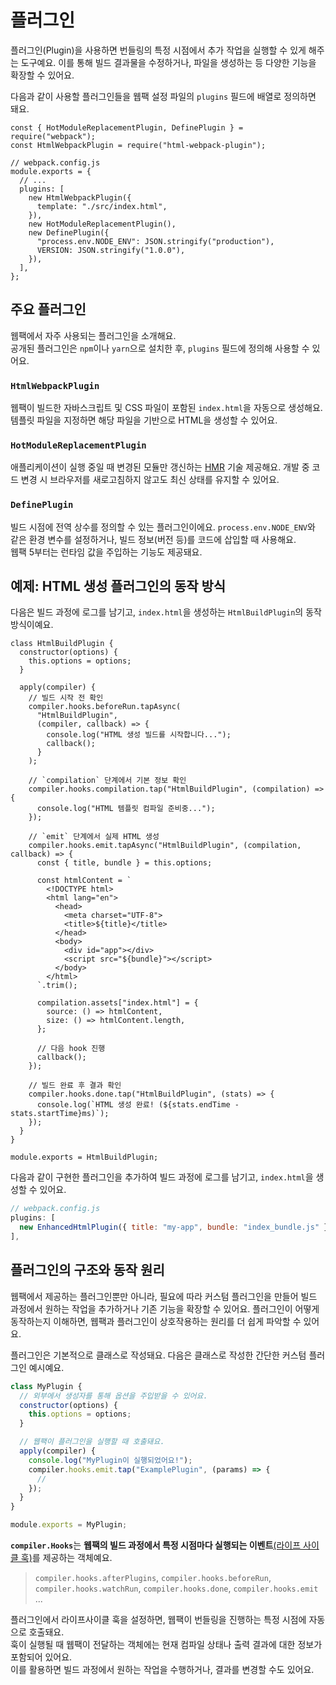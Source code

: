 # 플러그인

플러그인(Plugin)을 사용하면 번들링의 특정 시점에서 추가 작업을 실행할 수 있게 해주는 도구예요. 이를 통해 빌드 결과물을 수정하거나, 파일을 생성하는 등 다양한 기능을 확장할 수 있어요.

다음과 같이 사용할 플러그인들을 웹팩 설정 파일의 `plugins` 필드에 배열로 정의하면 돼요.

```js{8-14}
const { HotModuleReplacementPlugin, DefinePlugin } = require("webpack");
const HtmlWebpackPlugin = require("html-webpack-plugin");

// webpack.config.js
module.exports = {
  // ...
  plugins: [
    new HtmlWebpackPlugin({
      template: "./src/index.html",
    }),
    new HotModuleReplacementPlugin(),
    new DefinePlugin({
      "process.env.NODE_ENV": JSON.stringify("production"),
      VERSION: JSON.stringify("1.0.0"),
    }),
  ],
};
```

## 주요 플러그인

웹팩에서 자주 사용되는 플러그인을 소개해요.  
공개된 플러그인은 `npm`이나 `yarn`으로 설치한 후, `plugins` 필드에 정의해 사용할 수 있어요.

### `HtmlWebpackPlugin`

웹팩이 빌드한 자바스크립트 및 CSS 파일이 포함된 `index.html`을 자동으로 생성해요.  
템플릿 파일을 지정하면 해당 파일을 기반으로 HTML을 생성할 수 있어요.

### `HotModuleReplacementPlugin`

애플리케이션이 실행 중일 때 변경된 모듈만 갱신하는 [HMR](/knowledge/webpack/dev/hmr) 기술 제공해요. 개발 중 코드 변경 시 브라우저를 새로고침하지 않고도 최신 상태를 유지할 수 있어요.

### `DefinePlugin`

빌드 시점에 전역 상수를 정의할 수 있는 플러그인이에요. `process.env.NODE_ENV`와 같은 환경 변수를 설정하거나, 빌드 정보(버전 등)를 코드에 삽입할 때 사용해요.  
웹팩 5부터는 런타임 값을 주입하는 기능도 제공돼요.

## 예제: HTML 생성 플러그인의 동작 방식

다음은 빌드 과정에 로그를 남기고, `index.html`을 생성하는 `HtmlBuildPlugin`의 동작방식이예요.

```tsx
class HtmlBuildPlugin {
  constructor(options) {
    this.options = options;
  }

  apply(compiler) {
    // 빌드 시작 전 확인
    compiler.hooks.beforeRun.tapAsync(
      "HtmlBuildPlugin",
      (compiler, callback) => {
        console.log("HTML 생성 빌드를 시작합니다...");
        callback();
      }
    );

    // `compilation` 단계에서 기본 정보 확인
    compiler.hooks.compilation.tap("HtmlBuildPlugin", (compilation) => {
      console.log("HTML 템플릿 컴파일 준비중...");
    });

    // `emit` 단계에서 실제 HTML 생성
    compiler.hooks.emit.tapAsync("HtmlBuildPlugin", (compilation, callback) => {
      const { title, bundle } = this.options;

      const htmlContent = `
        <!DOCTYPE html>
        <html lang="en">
          <head>
            <meta charset="UTF-8">
            <title>${title}</title>
          </head>
          <body>
            <div id="app"></div>
            <script src="${bundle}"></script>
          </body>
        </html>
      `.trim();

      compilation.assets["index.html"] = {
        source: () => htmlContent,
        size: () => htmlContent.length,
      };

      // 다음 hook 진행
      callback();
    });

    // 빌드 완료 후 결과 확인
    compiler.hooks.done.tap("HtmlBuildPlugin", (stats) => {
      console.log(`HTML 생성 완료! (${stats.endTime - stats.startTime}ms)`);
    });
  }
}

module.exports = HtmlBuildPlugin;
```

다음과 같이 구현한 플러그인을 추가하여 빌드 과정에 로그를 남기고, `index.html`을 생성할 수 있어요.

```jsx
// webpack.config.js
plugins: [
  new EnhancedHtmlPlugin({ title: "my-app", bundle: "index_bundle.js" }),
],
```

## 플러그인의 구조와 동작 원리

웹팩에서 제공하는 플러그인뿐만 아니라, 필요에 따라 커스텀 플러그인을 만들어 빌드 과정에서 원하는 작업을 추가하거나 기존 기능을 확장할 수 있어요. 플러그인이 어떻게 동작하는지 이해하면, 웹팩과 플러그인이 상호작용하는 원리를 더 쉽게 파악할 수 있어요.

플러그인은 기본적으로 클래스로 작성돼요. 다음은 클래스로 작성한 간단한 커스텀 플러그인 예시예요.

```js
class MyPlugin {
  // 외부에서 생성자를 통해 옵션을 주입받을 수 있어요.
  constructor(options) {
    this.options = options;
  }

  // 웹팩이 플러그인을 실행할 때 호출돼요.
  apply(compiler) {
    console.log("MyPlugin이 실행되었어요!");
    compiler.hooks.emit.tap("ExamplePlugin", (params) => {
      //
    });
  }
}

module.exports = MyPlugin;
```

<b>`compiler.Hooks`</b>는 **웹팩의 빌드 과정에서 특정 시점마다 실행되는 이벤트**[(라이프 사이클 훅)](https://webpack.kr/api/compiler-hooks/#hooks)를 제공하는 객체예요.

> `compiler.hooks.afterPlugins`, `compiler.hooks.beforeRun`, `compiler.hooks.watchRun`, `compiler.hooks.done`, `compiler.hooks.emit` ...

플러그인에서 라이프사이클 훅을 설정하면, 웹팩이 번들링을 진행하는 특정 시점에 자동으로 호출돼요.  
훅이 실행될 때 웹팩이 전달하는 객체에는 현재 컴파일 상태나 출력 결과에 대한 정보가 포함되어 있어요.  
이를 활용하면 빌드 과정에서 원하는 작업을 수행하거나, 결과를 변경할 수도 있어요.
